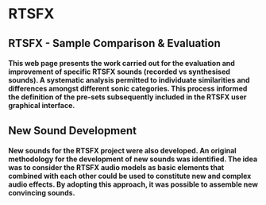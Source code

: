 # RTSFX

## RTSFX - Sample Comparison & Evaluation

#### This web page presents the work carried out for the evaluation and improvement of specific RTSFX sounds (recorded vs synthesised sounds). A systematic analysis permitted to individuate similarities and differences amongst different sonic categories. This process informed the definition of the pre-sets subsequently included in the RTSFX user graphical interface.

## New Sound Development

#### New sounds for the RTSFX project were also developed. An original methodology for the development of new sounds was identified. The idea was to consider the RTSFX audio models as basic elements that combined with each other could be used to constitute new and complex audio effects. By adopting this approach, it was possible to assemble new convincing sounds.
